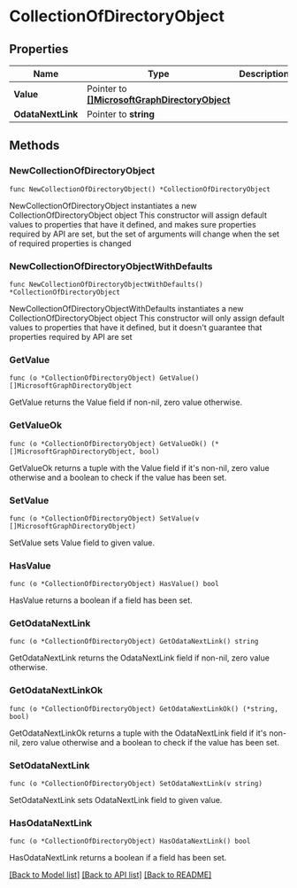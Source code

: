 # CollectionOfDirectoryObject

## Properties

Name | Type | Description | Notes
------------ | ------------- | ------------- | -------------
**Value** | Pointer to [**[]MicrosoftGraphDirectoryObject**](MicrosoftGraphDirectoryObject.md) |  | [optional] 
**OdataNextLink** | Pointer to **string** |  | [optional] 

## Methods

### NewCollectionOfDirectoryObject

`func NewCollectionOfDirectoryObject() *CollectionOfDirectoryObject`

NewCollectionOfDirectoryObject instantiates a new CollectionOfDirectoryObject object
This constructor will assign default values to properties that have it defined,
and makes sure properties required by API are set, but the set of arguments
will change when the set of required properties is changed

### NewCollectionOfDirectoryObjectWithDefaults

`func NewCollectionOfDirectoryObjectWithDefaults() *CollectionOfDirectoryObject`

NewCollectionOfDirectoryObjectWithDefaults instantiates a new CollectionOfDirectoryObject object
This constructor will only assign default values to properties that have it defined,
but it doesn't guarantee that properties required by API are set

### GetValue

`func (o *CollectionOfDirectoryObject) GetValue() []MicrosoftGraphDirectoryObject`

GetValue returns the Value field if non-nil, zero value otherwise.

### GetValueOk

`func (o *CollectionOfDirectoryObject) GetValueOk() (*[]MicrosoftGraphDirectoryObject, bool)`

GetValueOk returns a tuple with the Value field if it's non-nil, zero value otherwise
and a boolean to check if the value has been set.

### SetValue

`func (o *CollectionOfDirectoryObject) SetValue(v []MicrosoftGraphDirectoryObject)`

SetValue sets Value field to given value.

### HasValue

`func (o *CollectionOfDirectoryObject) HasValue() bool`

HasValue returns a boolean if a field has been set.

### GetOdataNextLink

`func (o *CollectionOfDirectoryObject) GetOdataNextLink() string`

GetOdataNextLink returns the OdataNextLink field if non-nil, zero value otherwise.

### GetOdataNextLinkOk

`func (o *CollectionOfDirectoryObject) GetOdataNextLinkOk() (*string, bool)`

GetOdataNextLinkOk returns a tuple with the OdataNextLink field if it's non-nil, zero value otherwise
and a boolean to check if the value has been set.

### SetOdataNextLink

`func (o *CollectionOfDirectoryObject) SetOdataNextLink(v string)`

SetOdataNextLink sets OdataNextLink field to given value.

### HasOdataNextLink

`func (o *CollectionOfDirectoryObject) HasOdataNextLink() bool`

HasOdataNextLink returns a boolean if a field has been set.


[[Back to Model list]](../README.md#documentation-for-models) [[Back to API list]](../README.md#documentation-for-api-endpoints) [[Back to README]](../README.md)


